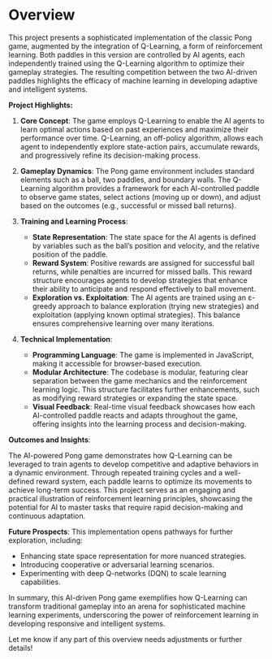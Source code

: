 # Overview
This project presents a sophisticated implementation of the classic Pong game, augmented by the integration of Q-Learning, a form of reinforcement learning. Both paddles in this version are controlled by AI agents, each independently trained using the Q-Learning algorithm to optimize their gameplay strategies. The resulting competition between the two AI-driven paddles highlights the efficacy of machine learning in developing adaptive and intelligent systems.

**Project Highlights:**

1. **Core Concept**: The game employs Q-Learning to enable the AI agents to learn optimal actions based on past experiences and maximize their performance over time. Q-Learning, an off-policy algorithm, allows each agent to independently explore state-action pairs, accumulate rewards, and progressively refine its decision-making process.

2. **Gameplay Dynamics**: The Pong game environment includes standard elements such as a ball, two paddles, and boundary walls. The Q-Learning algorithm provides a framework for each AI-controlled paddle to observe game states, select actions (moving up or down), and adjust based on the outcomes (e.g., successful or missed ball returns).

3. **Training and Learning Process**:
   - **State Representation**: The state space for the AI agents is defined by variables such as the ball’s position and velocity, and the relative position of the paddle.
   - **Reward System**: Positive rewards are assigned for successful ball returns, while penalties are incurred for missed balls. This reward structure encourages agents to develop strategies that enhance their ability to anticipate and respond effectively to ball movement.
   - **Exploration vs. Exploitation**: The AI agents are trained using an ε-greedy approach to balance exploration (trying new strategies) and exploitation (applying known optimal strategies). This balance ensures comprehensive learning over many iterations.

4. **Technical Implementation**:
   - **Programming Language**: The game is implemented in JavaScript, making it accessible for browser-based execution.
   - **Modular Architecture**: The codebase is modular, featuring clear separation between the game mechanics and the reinforcement learning logic. This structure facilitates further enhancements, such as modifying reward strategies or expanding the state space.
   - **Visual Feedback**: Real-time visual feedback showcases how each AI-controlled paddle reacts and adapts throughout the game, offering insights into the learning process and decision-making.

**Outcomes and Insights**:

The AI-powered Pong game demonstrates how Q-Learning can be leveraged to train agents to develop competitive and adaptive behaviors in a dynamic environment. Through repeated training cycles and a well-defined reward system, each paddle learns to optimize its movements to achieve long-term success. This project serves as an engaging and practical illustration of reinforcement learning principles, showcasing the potential for AI to master tasks that require rapid decision-making and continuous adaptation.

**Future Prospects**:
This implementation opens pathways for further exploration, including:
- Enhancing state space representation for more nuanced strategies.
- Introducing cooperative or adversarial learning scenarios.
- Experimenting with deep Q-networks (DQN) to scale learning capabilities.

In summary, this AI-driven Pong game exemplifies how Q-Learning can transform traditional gameplay into an arena for sophisticated machine learning experiments, underscoring the power of reinforcement learning in developing responsive and intelligent systems.

Let me know if any part of this overview needs adjustments or further details!